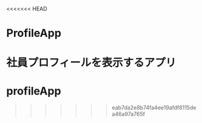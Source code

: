 <<<<<<< HEAD
# ProfileApp
社員プロフィールを表示するアプリ
=======
# profileApp
>>>>>>> eab7da2e8b74fa4ee19afdf8115dea46a97a765f
